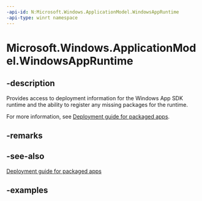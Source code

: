 ```yaml
---
-api-id: N:Microsoft.Windows.ApplicationModel.WindowsAppRuntime
-api-type: winrt namespace
---
```


# Microsoft.Windows.ApplicationModel.WindowsAppRuntime



## -description

Provides access to deployment information for the Windows App SDK runtime and the ability to register any missing packages for the runtime.

For more information, see [Deployment guide for packaged apps](/windows/apps/windows-app-sdk/deploy-packaged-apps).

## -remarks

## -see-also

[Deployment guide for packaged apps](/windows/apps/windows-app-sdk/deploy-packaged-apps)

## -examples

